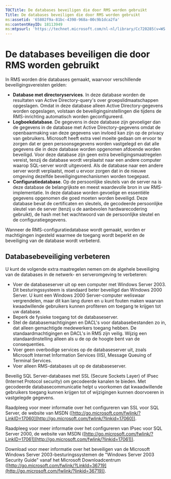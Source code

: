 ```yaml
---
TOCTitle: De databases beveiligen die door RMS worden gebruikt
Title: De databases beveiligen die door RMS worden gebruikt
ms:assetid: '65802f9a-81bc-4398-968a-00c9b1dca2fa'
ms:contentKeyID: 18113949
ms:mtpsurl: 'https://technet.microsoft.com/nl-nl/library/Cc720285(v=WS.10)'
---
```


De databases beveiligen die door RMS worden gebruikt
====================================================

In RMS worden drie databases gemaakt, waarvoor verschillende beveiligingsvereisten gelden:

-   **Database met directoryservices**. In deze database worden de resultaten van Active Directory-query's over groepslidmaatschappen opgeslagen. Omdat in deze database alleen Active Directory-gegevens worden opgeslagen, volstaan de beveiligingsinstellingen die tijdens de RMS-inrichting automatisch worden geconfigureerd.
-   **Logboekdatabase**. De gegevens in deze database zijn gevoeliger dan de gegevens in de database met Active Directory-gegevens omdat de openbaarmaking van deze gegevens van invloed kan zijn op de privacy van gebruikers. Microsoft heeft extra veel moeite gedaan om ervoor te zorgen dat er geen persoonsgegevens worden vastgelegd en dat alle gegevens die in deze database worden opgenomen afdoende worden beveiligd. Voor deze database zijn geen extra beveiligingsmaatregelen vereist, tenzij de database wordt verplaatst naar een andere computer waarop SQL-server wordt uitgevoerd. Als de database naar een andere server wordt verplaatst, moet u ervoor zorgen dat in de nieuwe omgeving dezelfde beveiligingsmechanismen worden toegepast.
-   **Configuratiedatabase**. Op de persoonlijke sleutels van de server na is deze database de belangrijkste en meest waardevolle bron in uw RMS-implementatie. In deze database worden gevoelige en essentiële gegevens opgenomen die goed moeten worden beveiligd. Deze database bevat de certificaten en sleutels, de gecodeerde persoonlijke sleutel van de server (tenzij u de aanbevolen hardwarecodering gebruikt), de hash met het wachtwoord van de persoonlijke sleutel en de configuratiegegevens.

Wanneer de RMS-configuratiedatabase wordt gemaakt, worden er machtigingen ingesteld waarmee de toegang wordt beperkt en de beveiliging van de database wordt verbeterd.

Databasebeveiliging verbeteren
------------------------------

U kunt de volgende extra maatregelen nemen om de algehele beveiliging van de databases in de netwerk- en serveromgeving te verbeteren:

-   Voer de databaseserver uit op een computer met Windows Server 2003. Dit besturingssysteem is standaard beter beveiligd dan Windows 2000 Server. U kunt een Windows 2000 Server-computer weliswaar vergrendelen, maar dit kan lang duren en u kunt fouten maken waarvan kwaadwillende gebruikers kunnen profiteren om toegang te krijgen tot uw database.
-   Beperk de fysieke toegang tot de databaseserver.
-   Stel de databasemachtigingen en DACL's voor databasebestanden zo in, dat alleen gemachtigde medewerkers toegang hebben. De standaardmachtigingen en DACL's in RMS zijn veilig. Wijzig een standaardinstelling alleen als u de op de hoogte bent van de consequenties.
-   Voer geen overbodige services op de databaseserver uit, zoals Microsoft Internet Information Services (IIS), Message Queuing of Terminal Services.
-   Voer alleen RMS-databases uit op de databaseserver.

Beveilig SQL Server-databases met SSL (Secure Sockets Layer) of IPsec (Internet Protocol security) om gecodeerde kanalen te bieden. Met gecodeerde databasecommunicatie helpt u voorkomen dat kwaadwillende gebruikers toegang kunnen krijgen tot of wijzigingen kunnen doorvoeren in vastgelegde gegevens.

Raadpleeg voor meer informatie over het configureren van SSL voor SQL Server, de website van MSDN ([http://go.microsoft.com/fwlink/?LinkID=17060](http://go.microsoft.com/fwlink/?linkid=17060)).

Raadpleeg voor meer informatie over het configureren van IPsec voor SQL Server 2000, de website van MSDN ([http://go.microsoft.com/fwlink/?LinkID=17061](http://go.microsoft.com/fwlink/?linkid=17061)).

Download voor meer informatie over het beveiligen van de Microsoft Windows Server 2003-besturingssystemen de "Windows Server 2003 Security Guide" vanaf het Microsoft Downloadcentrum ([http://go.microsoft.com/fwlink/?LinkId=36719](http://go.microsoft.com/fwlink/?linkid=36719)).
